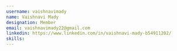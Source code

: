 ```yaml
---
username: vaishnavimady
name: Vaishnavi Mady
designation: Member
email: vaishnavimady22@gmail.com
linkedin: https://www.linkedin.com/in/vaishnavi-mady-b54911202/
skills: 
---
```

